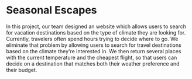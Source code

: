 # Seasonal Escapes

In this project, our team designed an website which allows users to search for vacation destinations based on the type of climate they are looking for. Currently, travelers often spend hours trying to decide where to go. We eliminate that problem by allowing users to search for travel destinations based on the climate they're interested in. We then return several places with the current temperature and the cheapest flight, so that users can decide on a destination that matches both their weather preference and their budget. 
